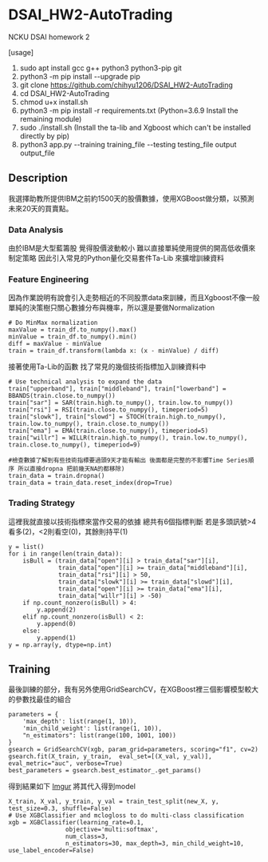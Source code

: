 # DSAI_HW2-AutoTrading
NCKU DSAI homework 2

[usage]
1. sudo apt install gcc g++ python3 python3-pip git
2. python3 -m pip install --upgrade pip
3. git clone https://github.com/chihyu1206/DSAI_HW2-AutoTrading
4. cd DSAI_HW2-AutoTrading
5. chmod u+x install.sh
6. python3 -m pip install -r requirements.txt (Python=3.6.9 Install the remaining module)
7. sudo ./install.sh (Install the ta-lib and Xgboost which can't be installed directly by pip)
8. python3 app.py --training training_file --testing testing_file output output_file

## Description
我選擇助教所提供IBM之前約1500天的股價數據，使用XGBoost做分類，以預測未來20天的買賣點。

### Data Analysis
由於IBM是大型藍籌股 覺得股價波動較小 難以直接單純使用提供的開高低收價來制定策略 因此引入常見的Python量化交易套件Ta-Lib 來擴增訓練資料

### Feature Engineering
因為作業說明有說會引入走勢相近的不同股票data來訓練，而且Xgboost不像一般單純的決策樹只關心數據分布與機率，所以還是要做Normalization
```
# Do MinMax normalization
maxValue = train_df.to_numpy().max()
minValue = train_df.to_numpy().min()
diff = maxValue - minValue
train = train_df.transform(lambda x: (x - minValue) / diff)
```
接著使用Ta-Lib的函數 找了常見的幾個技術指標加入訓練資料中
```
# Use technical analysis to expand the data 
train["upperband"], train["middleband"], train["lowerband"] = BBANDS(train.close.to_numpy())
train["sar"] = SAR(train.high.to_numpy(), train.low.to_numpy())
train["rsi"] = RSI(train.close.to_numpy(), timeperiod=5)
train["slowk"], train["slowd"] = STOCH(train.high.to_numpy(), train.low.to_numpy(), train.close.to_numpy())
train["ema"] = EMA(train.close.to_numpy(), timeperiod=5)
train["willr"] = WILLR(train.high.to_numpy(), train.low.to_numpy(), train.close.to_numpy(), timeperiod=9)

#檢查數據了解到有些技術指標要過頭9天才能有輸出 後面都是完整的不影響Time Series順序 所以直接dropna 把前幾天NA的都移除)
train_data = train.dropna()
train_data = train_data.reset_index(drop=True)
```
### Trading Strategy
這裡我就直接以技術指標來當作交易的依據
總共有6個指標判斷 若是多頭訊號>4 看多(2)，<2則看空(0)，其餘則持平(1)
```
y = list()
for i in range(len(train_data)):
    isBull = (train_data["open"][i] > train_data["sar"][i], 
              train_data["open"][i] >= train_data["middleband"][i],
              train_data["rsi"][i] > 50,
              train_data["slowk"][i] >= train_data["slowd"][i],
              train_data["open"][i] >= train_data["ema"][i],
              train_data["willr"][i] > -50)
    if np.count_nonzero(isBull) > 4:
        y.append(2)
    elif np.count_nonzero(isBull) < 2:
        y.append(0)
    else:
        y.append(1)
y = np.array(y, dtype=np.int)
```

## Training
最後訓練的部分，我有另外使用GridSearchCV，在XGBoost裡三個影響模型較大的參數找最佳的組合
```
parameters = {
    'max_depth': list(range(1, 10)),
    'min_child_weight': list(range(1, 10)),
    "n_estimators": list(range(100, 1001, 100))
}
gsearch = GridSearchCV(xgb, param_grid=parameters, scoring="f1", cv=2)
gsearch.fit(X_train, y_train,  eval_set=[(X_val, y_val)], eval_metric="auc", verbose=True)
best_parameters = gsearch.best_estimator_.get_params()
```
得到結果如下 
[Imgur](https://imgur.com/K9kuddT)
將其代入得到model

```
X_train, X_val, y_train, y_val = train_test_split(new_X, y, test_size=0.3, shuffle=False)
# Use XGBClassifier and mclogloss to do multi-class classification
xgb = XGBClassifier(learning_rate=0.1, 
                objective='multi:softmax',
                num_class=3,
                n_estimators=30, max_depth=3, min_child_weight=10, use_label_encoder=False)
```
